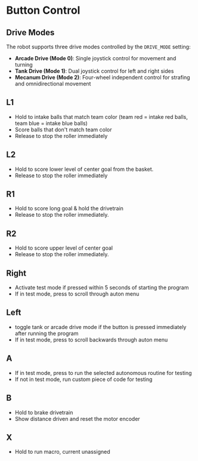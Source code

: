 # Button Control

## Drive Modes
The robot supports three drive modes controlled by the `DRIVE_MODE` setting:
- **Arcade Drive (Mode 0)**: Single joystick control for movement and turning
- **Tank Drive (Mode 1)**: Dual joystick control for left and right sides
- **Mecanum Drive (Mode 2)**: Four-wheel independent control for strafing and omnidirectional movement

## L1
*  Hold to intake balls that match team color (team red = intake red balls, team blue = intake blue balls)
*  Score balls that don't match team color
*  Release to stop the roller immediately

## L2
*  Hold to score lower level of center goal from the basket.
*  Release to stop the roller immediately

## R1
*  Hold to score long goal & hold the drivetrain
*  Release to stop the roller immediately.

## R2
*  Hold to score upper level of center goal 
*  Release to stop the roller immediately.

## Right
*  Activate test mode if pressed within 5 seconds of starting the program
*  If in test mode, press to scroll through auton menu

## Left
*  toggle tank or arcade drive mode if the button is pressed immediately after running the program
*  If in test mode, press to scroll backwards through auton menu

## A
*  If in test mode, press to run the selected autonomous routine for testing
*  If not in test mode, run custom piece of code for testing

## B
*  Hold to brake drivetrain
*  Show distance driven and reset the motor encoder

## X
*  Hold to run macro, current unassigned




